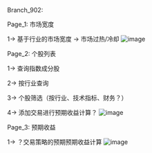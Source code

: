 Branch_902:

Page_1: 市场宽度

  1-> 基于行业的市场宽度 -> 市场过热/冷却
![image](https://github.com/user-attachments/assets/ce0c8691-50fc-4684-99fd-44e8861bbad8)

Page_2: 个股列表

  1-> 查询指数成分股
  
  2-> 按行业查询
  
  3-> 个股筛选（按行业、技术指标、财务？）
  
  4-> 添加交易进行预期收益计算？
![image](https://github.com/user-attachments/assets/eed2113d-c77b-4536-b238-092b5313da6c)

Page_3: 预期收益

  1-> ？交易策略的预期预期收益计算
![image](https://github.com/user-attachments/assets/c7455cbf-0e3d-41a5-a813-9fdcb48f11be)
